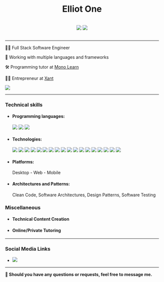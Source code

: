<h1 align="center">
   Elliot One
</h1>
<br />
<div align="center">
   <img src="https://github-readme-stats.vercel.app/api?username=ElliotOne&show_icons=true&theme=radical" />
   <img src="https://github-readme-stats.vercel.app/api/top-langs/?username=ElliotOne&layout=compact&theme=dracula" />
</div>
<br />

---

<p>
  👨‍💻 Full Stack Software Engineer
</p>
<p>
   🎈 Working with multiple languages and frameworks
</p>
<p>
  🛠 Programming tutor at <a href="https://github.com/Mono-Learn">Mono Learn</a>
</p>
<p>
  👨‍💼 Entrepreneur at <a href="https://github.com/Xant-IR">Xant</a>
</p>
<img src="https://komarev.com/ghpvc/?username=ElliotOne&color=dc143c" />

---
<h3>
Technical skills
</h3>
<ul>
   <li>
      <h4>Programming languages:</h4>
      <img src="https://img.shields.io/badge/c%23-%23239120.svg?style=for-the-badge&logo=c-sharp&logoColor=white" />
      <img src="https://img.shields.io/badge/javascript-%23323330.svg?style=for-the-badge&logo=javascript&logoColor=%23F7DF1E" />
      <img src="https://img.shields.io/badge/typescript-%23007ACC.svg?style=for-the-badge&logo=typescript&logoColor=white" />
   </li>
   <li>
      <h4>Technologies:</h4>
      <img src="https://img.shields.io/badge/.NET-5C2D91?style=for-the-badge&logo=.net&logoColor=white" />
      <img src="https://img.shields.io/badge/blazor-%235C2D91.svg?style=for-the-badge&logo=blazor&logoColor=white" />
      <img src="https://img.shields.io/badge/Xamarin-3199DC?style=for-the-badge&logo=xamarin&logoColor=white" />
      <img src="https://img.shields.io/badge/angular-%23DD0031.svg?style=for-the-badge&logo=angular&logoColor=white" />
      <img src="https://img.shields.io/badge/react-%2320232a.svg?style=for-the-badge&logo=react&logoColor=%2361DAFB" />
      <img src="https://img.shields.io/badge/jquery-%230769AD.svg?style=for-the-badge&logo=jquery&logoColor=white" />
      <img src="https://img.shields.io/badge/tailwindcss-%2338B2AC.svg?style=for-the-badge&logo=tailwind-css&logoColor=white" />
      <img src="https://img.shields.io/badge/bootstrap-%238511FA.svg?style=for-the-badge&logo=bootstrap&logoColor=white" />
      <img src="https://img.shields.io/badge/css3-%231572B6.svg?style=for-the-badge&logo=css3&logoColor=white" />
      <img src="https://img.shields.io/badge/html5-%23E34F26.svg?style=for-the-badge&logo=html5&logoColor=white" />
      <img src="https://img.shields.io/badge/-GraphQL-E10098?style=for-the-badge&logo=graphql&logoColor=white" />
      <img src="https://img.shields.io/badge/scikit--learn-%23F7931E.svg?style=for-the-badge&logo=scikit-learn&logoColor=white" />
      <img src="https://img.shields.io/badge/Microsoft%20SQL%20Server-CC2927?style=for-the-badge&logo=microsoft%20sql%20server&logoColor=white" />
      <img src="https://img.shields.io/badge/MongoDB-%234ea94b.svg?style=for-the-badge&logo=mongodb&logoColor=white" />
      <img src="https://img.shields.io/badge/mysql-%2300f.svg?style=for-the-badge&logo=mysql&logoColor=white" />
      <img src="https://img.shields.io/badge/azure-%230072C6.svg?style=for-the-badge&logo=microsoftazure&logoColor=white" />
      <img src="https://img.shields.io/badge/docker-%230db7ed.svg?style=for-the-badge&logo=docker&logoColor=white" />
      <img src="https://img.shields.io/badge/kubernetes-%23326ce5.svg?style=for-the-badge&logo=kubernetes&logoColor=white" />
   </li>
   <li>
      <h4>Platforms:</h4> 
      Desktop - Web - Mobile
   </li>
   <li>
      <h4>Architectures and Patterns:</h4> 
      Clean Code, Software Architectures, Design Patterns, Software Testing
   </li>   
</ul>

<h3>
Miscellaneous
</h3>
<ul>
   <li>
      <h4>Technical Content Creation</h4>
   </li>
   <li>
      <h4>Online/Private Tutoring</h4>
   </li>
</ul>

---
<h3>
   Social Media Links
</h3>
<ul>
   <li>
      <a href="https://www.linkedin.com/in/elliotone/">
         <img src="https://img.shields.io/badge/linkedin-%230077B5.svg?style=for-the-badge&logo=linkedin&logoColor=white" />
      </a>
   </li>
<!--    <li>
      <a href="https://twitter.com/amzenterprise">
         <img src="https://img.shields.io/badge/Twitter-%231DA1F2.svg?style=for-the-badge&logo=Twitter&logoColor=white" />
      </a>
   </li>
   <li>
      <a href="https://www.t.me/AMZEnterprise/">
         <img src="https://img.shields.io/badge/Telegram-2CA5E0?style=for-the-badge&logo=telegram&logoColor=white" />
      </a>
   </li> -->
</ul>

---

<strong>
   🚀 Should you have any questions or requests, feel free to message me.
</strong>
